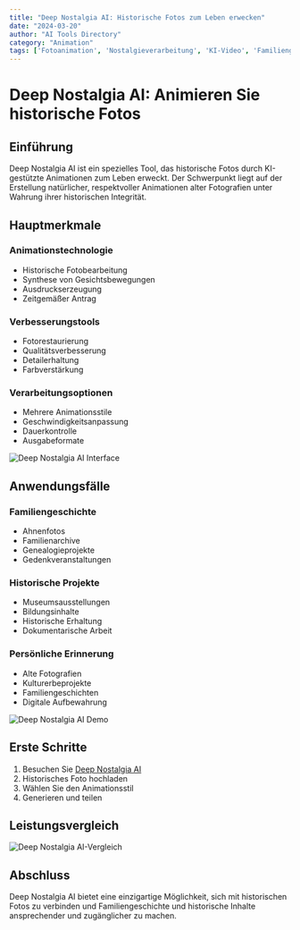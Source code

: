 ```yaml
---
title: "Deep Nostalgia AI: Historische Fotos zum Leben erwecken"
date: "2024-03-20"
author: "AI Tools Directory"
category: "Animation"
tags: ['Fotoanimation', 'Nostalgieverarbeitung', 'KI-Video', 'Familiengeschichte']
---
```

# Deep Nostalgia AI: Animieren Sie historische Fotos

## Einführung

Deep Nostalgia AI ist ein spezielles Tool, das historische Fotos durch KI-gestützte Animationen zum Leben erweckt. Der Schwerpunkt liegt auf der Erstellung natürlicher, respektvoller Animationen alter Fotografien unter Wahrung ihrer historischen Integrität.

## Hauptmerkmale

### Animationstechnologie
- Historische Fotobearbeitung
- Synthese von Gesichtsbewegungen
- Ausdruckserzeugung
- Zeitgemäßer Antrag

### Verbesserungstools
- Fotorestaurierung
- Qualitätsverbesserung
- Detailerhaltung
- Farbverstärkung

### Verarbeitungsoptionen
- Mehrere Animationsstile
- Geschwindigkeitsanpassung
- Dauerkontrolle
- Ausgabeformate

![Deep Nostalgia AI Interface](/imgs/deep-nostalgia-ai/interface.jpg)

## Anwendungsfälle

### Familiengeschichte
- Ahnenfotos
- Familienarchive
- Genealogieprojekte
- Gedenkveranstaltungen

### Historische Projekte
- Museumsausstellungen
- Bildungsinhalte
- Historische Erhaltung
- Dokumentarische Arbeit

### Persönliche Erinnerung
- Alte Fotografien
- Kulturerbeprojekte
- Familiengeschichten
- Digitale Aufbewahrung

![Deep Nostalgia AI Demo](/imgs/deep-nostalgia-ai/demo.jpg)

## Erste Schritte

1. Besuchen Sie [Deep Nostalgia AI](https://deep-nostalgia-ai.com)
2. Historisches Foto hochladen
3. Wählen Sie den Animationsstil
4. Generieren und teilen

## Leistungsvergleich

![Deep Nostalgia AI-Vergleich](/imgs/deep-nostalgia-ai/comparison.jpg)

## Abschluss

Deep Nostalgia AI bietet eine einzigartige Möglichkeit, sich mit historischen Fotos zu verbinden und Familiengeschichte und historische Inhalte ansprechender und zugänglicher zu machen.